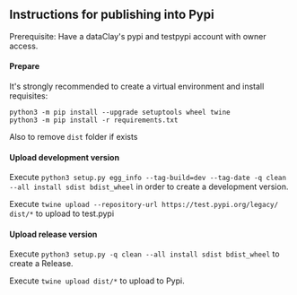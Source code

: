 ## Instructions for publishing into Pypi

Prerequisite: Have a dataClay's pypi and testpypi account with owner access.

#### Prepare

It's strongly recommended to create a virtual environment and install requisites:

```
python3 -m pip install --upgrade setuptools wheel twine
python3 -m pip install -r requirements.txt
```

Also to remove `dist` folder if exists

#### Upload development version 

Execute `python3 setup.py egg_info --tag-build=dev --tag-date -q clean --all install sdist bdist_wheel` in order to create a development version.

Execute `twine upload --repository-url https://test.pypi.org/legacy/ dist/*` to upload to test.pypi

#### Upload release version

Execute `python3 setup.py -q clean --all install sdist bdist_wheel` to create a Release.

Execute `twine upload dist/*` to upload to Pypi. 

